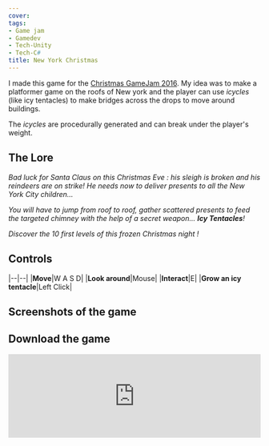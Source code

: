 ```yaml
---
cover: 
tags:
- Game jam
- Gamedev
- Tech-Unity
- Tech-C#
title: New York Christmas
---
```


<!-- ![banner]( -->

I made this game for the [Christmas GameJam 2016](https://itch.io/jam/xmas2016). My idea was to make a platformer game on the roofs of New york and the player can use *icycles* (like icy tentacles) to make bridges across the drops to move around buildings.

The *icycles* are procedurally generated and can break under the player's weight.

## The Lore

*Bad luck for Santa Claus on this Christmas Eve : his sleigh is broken and his reindeers are on strike! He needs now to deliver presents to all the New York City children...*

*You will have to jump from roof to roof, gather scattered presents to feed the targeted chimney with the help of a secret weapon... **Icy Tentacles**!*

*Discover the 10 first levels of this frozen Christmas night !*

## Controls

|--|--|
|**Move**|W A S D|
|**Look around**|Mouse|
|**Interact**|E|
|**Grow an icy tentacle**|Left Click|

## Screenshots of the game

<div class="swiper swiper-demo my-3 swiper-demo--0" >
  <div class="swiper__wrapper">
  </div>
  <div class="swiper__button swiper__button--prev fas fa-chevron-left"></div>
  <div class="swiper__button swiper__button--next fas fa-chevron-right"></div>
</div>

## Download the game

<iframe frameborder="0" src="https://itch.io/embed/75019" width="100%" height="167"><a href="https://gabrielvidal.itch.io/nyxmas">New York Christmas by Gabriel Vidal</a></iframe>
